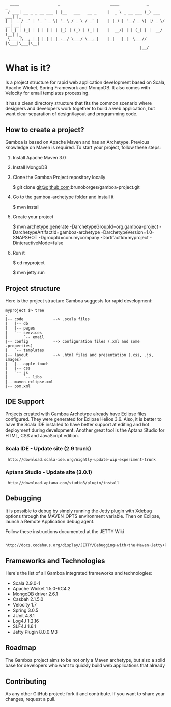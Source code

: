       ____                 _                      ____            _           _   
     / ___| __ _ _ __ ___ | |__   ___   __ _     |  _ \ _ __ ___ (_) ___  ___| |_ 
    | |  _ / _` | '_ ` _ \| '_ \ / _ \ / _` |    | |_) | '__/ _ \| |/ _ \/ __| __|
    | |_| | (_| | | | | | | |_) | (_) | (_| |    |  __/| | | (_) | |  __/ (__| |_ 
     \____|\__,_|_| |_| |_|_.__/ \___/ \__,_|    |_|   |_|  \___// |\___|\___|\__|
                                                               |__/               
What is it?
=======
Is a project structure for rapid web application development based on Scala, Apache Wicket, Spring Framework and MongoDB. It also comes with Velocity for email templates processing.

It has a clean directory structure that fits the common scenario where designers and developers work together to build a web application, but want clear separation of design/layout and programming code.

How to create a project?
-------
Gamboa is based on Apache Maven and has an Archetype. Previous knowledge on Maven is required. To start your project, follow these steps:

1. Install Apache Maven 3.0
2. Install MongoDB
3. Clone the Gamboa Project repository locally

    $ git clone git@github.com:brunoborges/gamboa-project.git
3. Go to the gamboa-archetype folder and install it

    $ mvn install
4. Create your project

    $ mvn archetype:generate -DarchetypeGroupId=org.gamboa-project -DarchetypeArtifactId=gamboa-archetype -DarchetypeVersion=1.0-SNAPSHOT -DgroupId=com.mycompany -DartifactId=myproject -DinteractiveMode=false

5. Run it

    $ cd myproject

    $ mvn jetty:run

Project structure
-------
Here is the project structure Gamboa suggests for rapid development:

    myproject $> tree
    .
    |-- code             --> .scala files
    |   |-- db
    |   |-- pages
    |   `-- services
    |       `-- email
    |-- config           --> configuration files (.xml and some .properties)
    |   `-- templates
    |-- layout           --> .html files and presentation (.css, .js, images)
    |   |-- apple-touch
    |   |-- css
    |   `-- js
    |       `-- libs
    |-- maven-eclipse.xml
    |-- pom.xml

IDE Support
-------
Projects created with Gamboa Archetype already have Eclipse files configured. They were generated for Eclipse Helios 3.6. Also, it is better to have the Scala IDE installed to have better support at editing and hot deployment during development. Another great tool is the Aptana Studio for HTML, CSS and JavaScript edition.

### Scala IDE - Update site (2.9 trunk)

     http://download.scala-ide.org/nightly-update-wip-experiment-trunk

### Aptana Studio - Update site (3.0.1)

     http://download.aptana.com/studio3/plugin/install

Debugging
-------
It is possible to debug by simply running the Jetty plugin with Xdebug options through the MAVEN_OPTS environment variable. Then on Eclipse, launch a Remote Application debug agent.

Follow these instructions documented at the JETTY Wiki

     http://docs.codehaus.org/display/JETTY/Debugging+with+the+Maven+Jetty+Plugin+inside+Eclipse

Frameworks and Technologies
-------
Here's the list of all Gamboa integrated frameworks and technologies:

* Scala 2.9.0-1
* Apache Wicket 1.5.0-RC4.2
* MongoDB driver 2.6.1
* Casbah 2.1.5.0
* Velocity 1.7
* Spring 3.0.5
* JUnit 4.8.1
* Log4J 1.2.16
* SLF4J 1.6.1
* Jetty Plugin 8.0.0.M3

Roadmap
-------
The Gamboa project aims to be not only a Maven archetype, but also a solid base for developers who want to quickly build web applications that already

Contributing
-------
As any other GitHub project: fork it and contribute. If you want to share your changes, request a pull.
